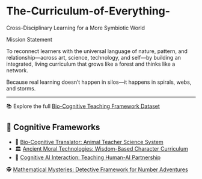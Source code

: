 # The-Curriculum-of-Everything-

Cross-Disciplinary Learning for a More Symbiotic World

Mission Statement

To reconnect learners with the universal language of nature, pattern, and relationship—across art, science, technology, and self—by building an integrated, living curriculum that grows like a forest and thinks like a network.


Because real learning doesn’t happen in silos—it happens in spirals, webs, and storms.


---

📚 Explore the full [Bio-Cognitive Teaching Framework Dataset](./docs/BioCognitive_Teacher_Database.md)

## 🧠 Cognitive Frameworks

- 🐝 [Bio-Cognitive Translator: Animal Teacher Science System](./docs/BioCognitiveTranslator.md)
- 🏛️ [Ancient Moral Technologies: Wisdom-Based Character Curriculum](./docs/AncientMoralTechnologies.md)
- 🤖 [Cognitive AI Interaction: Teaching Human-AI Partnership](./docs/CognitiveAIInteraction.md)


🕵️ [Mathematical Mysteries: Detective Framework for Number Adventures](./Mathematical-Mysteries/mystery-framework.md)
